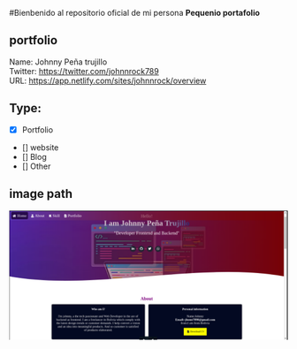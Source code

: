 #Bienbenido al repositorio oficial de mi persona
**Pequenio portafolio**

## portfolio
Name: Johnny Peña trujillo </br>
Twitter: https://twitter.com/johnnrock789 </br>
URL: https://app.netlify.com/sites/johnnrock/overview
</br>

## Type:

- [X] Portfolio
- [] website
- [] Blog
- [] Other

## image path

<img src="/src/image/Repo.png" />